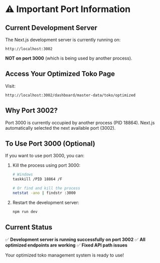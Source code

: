 # ⚠️ Important Port Information

## Current Development Server

The Next.js development server is currently running on:

```
http://localhost:3002
```

**NOT on port 3000** (which is being used by another process).

## Access Your Optimized Toko Page

Visit:
```
http://localhost:3002/dashboard/master-data/toko/optimized
```

## Why Port 3002?

Port 3000 is currently occupied by another process (PID 18864). Next.js automatically selected the next available port (3002).

## To Use Port 3000 (Optional)

If you want to use port 3000, you can:

1. Kill the process using port 3000:
   ```bash
   # Windows
   taskkill /PID 18864 /F
   
   # Or find and kill the process
   netstat -ano | findstr :3000
   ```

2. Restart the development server:
   ```bash
   npm run dev
   ```

## Current Status

✅ **Development server is running successfully on port 3002**
✅ **All optimized endpoints are working**
✅ **Fixed API path issues**

Your optimized toko management system is ready to use!